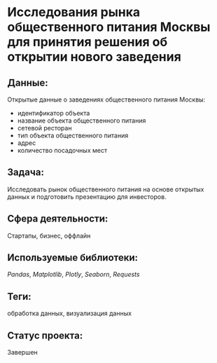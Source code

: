 # Исследования рынка общественного питания Москвы для принятия решения об открытии нового заведения

## Данные:

Открытые данные о заведениях общественного питания Москвы:
* идентификатор объекта
* название объекта общественного питания
* сетевой ресторан
* тип объекта общественного питания
* адрес
* количество посадочных мест

## Задача:

Исследовать рынок общественного питания на основе открытых данных и подготовить презентацию для инвесторов.

## Сфера деятельности:

Стартапы, бизнес, оффлайн

## Используемые библиотеки:

_Pandas_, _Matplotlib_, _Plotly_, _Seaborn_, _Requests_

## Теги:

обработка данных, визуализация данных

## Статус проекта:

Завершен
